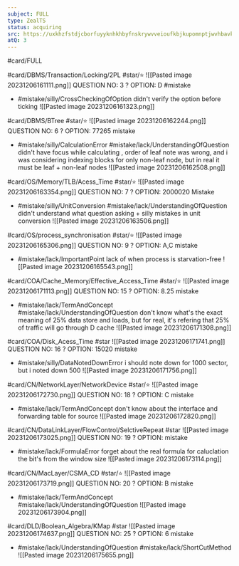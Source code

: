 ```yaml
---
subject: FULL
type: ZealTS
status: acquiring
src: https://uxkhzfstdjcborfuyyknhkhbyfnskrywvveioufkbjkupomnptjwvhbavkysuhi.vercel.app/solution.html?testId=63b6bc64e3434808bfe6884d&test_id=46
atQ: 3
---
```

#card/FULL 

#card/DBMS/Transaction/Locking/2PL
#star/⭐
![[Pasted image 20231206161111.png]]
QUESTION NO: 3
?
OPTION: D
#mistake 
- #mistake/silly/CrossCheckingOfOption didn't verify the option before ticking
![[Pasted image 20231206161323.png]] 


#card/DBMS/BTree
#star/⭐ 
![[Pasted image 20231206162244.png]]
QUESTION NO: 6
?
OPTION: 77265
mistake 
-  #mistake/silly/CalculationError #mistake/lack/UnderstandingOfQuestion didn't have focus while calculating , order of leaf note was wrong, and i was considering indexing blocks for only non-leaf node, but in real it must be leaf + non-leaf nodes
![[Pasted image 20231206162508.png]]


#card/OS/Memory/TLB/Acess_Time
#star/⭐
![[Pasted image 20231206163354.png]]
QUESTION NO: 7
?
OPTION: 2000020
Mistake
- #mistake/silly/UnitConversion #mistake/lack/UnderstandingOfQuestion  didn't understand what question asking + silly mistakes in unit conversion
![[Pasted image 20231206163506.png]]


#card/OS/process_synchronisation
#star/⭐ 
![[Pasted image 20231206165306.png]]
QUESTION NO: 9
?
OPTION: A,C
mistake 
- #mistake/lack/ImportantPoint lack of when process is starvation-free
![[Pasted image 20231206165543.png]]


#card/COA/Cache_Memory/Effective_Access_Time
#star/⭐ 
![[Pasted image 20231206171113.png]]
QUESTION NO: 15
?
OPTION: 8.25
mistake 
- #mistake/lack/TermAndConcept #mistake/lack/UnderstandingOfQuestion  don't know what's the exact meaning of 25% data store and loads, but for real, it's refering that 25% of traffic will go through D cache
![[Pasted image 20231206171308.png]] 

#card/COA/Disk_Acess_Time
#star
![[Pasted image 20231206171741.png]]
QUESTION NO: 16
?
OPTION: 15020
mistake 
- #mistake/silly/DataNotedDownError i should note down for 1000 sector, but i noted down 500
![[Pasted image 20231206171756.png]] 


#card/CN/NetworkLayer/NetworkDevice
#star/⭐ 
![[Pasted image 20231206172730.png]]
QUESTION NO: 18
?
OPTION: C
mistake 
- #mistake/lack/TermAndConcept don't know about the interface and forwarding table for source 
![[Pasted image 20231206172820.png]] 


#card/CN/DataLinkLayer/FlowControl/SelctiveRepeat
#star
![[Pasted image 20231206173025.png]]
QUESTION NO: 19
?
OPTION: 
mistake 
- #mistake/lack/FormulaError forget about the real formula for caluclation the bit's from the window size
![[Pasted image 20231206173114.png]] 

#card/CN/MacLayer/CSMA_CD
#star/⭐ 
![[Pasted image 20231206173719.png]]
QUESTION NO: 20
?
OPTION: B
mistake 
- #mistake/lack/TermAndConcept #mistake/lack/UnderstandingOfQuestion 
![[Pasted image 20231206173904.png]] 

#card/DLD/Boolean_Algebra/KMap
#star
![[Pasted image 20231206174637.png]]
QUESTION NO: 25
?
OPTION: 6
mistake 
- #mistake/lack/UnderstandingOfQuestion #mistake/lack/ShortCutMethod 
![[Pasted image 20231206175655.png]] 



